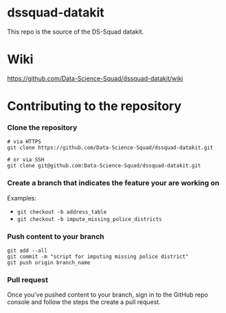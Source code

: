 # dssquad-datakit

This repo is the source of the DS-Squad datakit. 

# Wiki

https://github.com/Data-Science-Squad/dssquad-datakit/wiki

# Contributing to the repository

### Clone the repository

```
# via HTTPS
git clone https://github.com/Data-Science-Squad/dssquad-datakit.git

# or via SSH
git clone git@github.com:Data-Science-Squad/dssquad-datakit.git
```
### Create a branch that indicates the feature your are working on

Examples:

  - `git checkout -b address_table`
  - `git checkout -b impute_missing_police_districts`

### Push content to your branch

```
git add --all
git commit -m "script for imputing missing police district"
git push origin branch_name
```

### Pull request

Once you've pushed content to your branch, sign in to the GitHub repo console and follow the steps the create a pull request.
